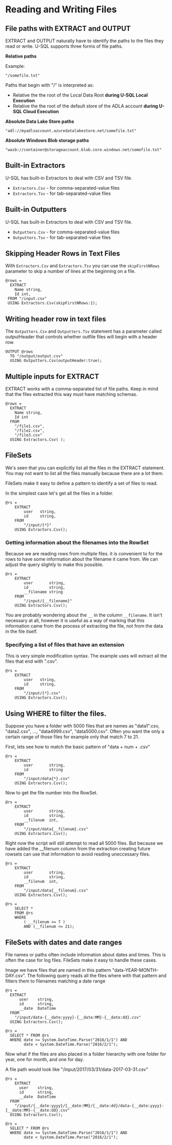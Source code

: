 # Reading and Writing Files

## File paths with EXTRACT and OUTPUT

EXTRACT and OUTPUT naturally have to identify the paths to the files they read or write. U-SQL supports three forms of file paths.

**Relative paths**

Example:

`"/somefile.txt"`

Paths that begin with "/" is interpreted as:

* Relative the the root of the Local Data Root **during U-SQL Local Execution**
* Relative the the root of the default store of the ADLA account **during U-SQL Cloud Execution** 

**Absolute Data Lake Store paths**

`"adl://myadlsaccount.azuredatalakestore.net/somefile.txt"`

**Absolute Windows Blob storage paths**

`"wasb://container@storageaccount.blob.core.windows.net/somefile.txt"`

## Built-in Extractors

U-SQL has built-in Extractors to deal with CSV and TSV file.

* `Extractors.Csv` - for comma-separated-value files
* `Extractors.Tsv` - for tab-separated-value files

## Built-in Outputters

U-SQL has built-in Extractors to deal with CSV and TSV file.

* `Outputters.Csv` - for comma-separated-value files
* `Outputters.Tsv` - for tab-separated-value files

## Skipping Header Rows in Text Files

With `Extractors.Csv` and `Extractors.Tsv` you can use the `skipFirstNRows` parameter to skip a number of lines at the beginning on a file.

```
@rows =
  EXTRACT
    Name string,
    Id int,
 FROM "/input.csv"
 USING Extractors.Csv(skipFirstNRows:1);
```

## Writing header row in text files

The `Outputters.Csv` and `Outputters.Tsv` statement has a parameter called outputHeader that controls whether outfile files will begin with a header row.

```
OUTPUT @rows
  TO "/output/output.csv"
  USING Outputters.Csv(outputHeader:true);
```

## Multiple inputs for EXTRACT

EXTRACT works with a comma-separated list of file paths. Keep in mind that the files extracted this way must have matching schemas.

```
@rows =
  EXTRACT 
    Name string, 
    Id int
  FROM
    "/file1.csv",
    "/file2.csv",
    "/file3.csv"
  USING Extractors.Csv( );
```

## FileSets

We's seen that you can explicitly list all the files in the EXTRACT statement. You may not want to list all the files manually because there are a lot them.

FileSets make it easy to define a pattern to identify a set of files to read.

In the simplest case let's get all the files in a folder.

```
@rs =
    EXTRACT 
        user   string,
        id     string,
    FROM 
        "/input/{*}"
    USING Extractors.Csv();
```

### Getting information about the filenames into the RowSet

Because we are reading rows from multiple files. it is convenient to for the rows to have some information about the filename it came from. We can adjust the query slightly to make this possible.

```
@rs =
    EXTRACT 
        user       string,
        id         string,
        __filename string
    FROM 
        "/input/{__filename}"
    USING Extractors.Csv();
```

You are probably wondering about the `__` in the column `__filename`. It isn't necessary at all, however it is useful as a way of marking that this information came from the process of extracting the file, not from the data in the file itself.

### Specifying a list of files that have an extension

This is very simple modification syntax. The example uses will extract all the files that end with ".csv".

```
@rs =
    EXTRACT 
        user   string,
        id     string,
    FROM 
        "/input/{*}.csv"
    USING Extractors.Csv();
```

## Using WHERE to filter the files.

Suppose you have a folder with 5000 files that are names as "data1".csv, "data2.csv", ..., "data4999.csv", "data5000.csv". Often you want the only a certain range of those files for example only that match  7 to 21.

First, lets see how to match the basic pattern of "data + num + .csv"

```
@rs =
    EXTRACT 
        user       string,
        id         string
    FROM 
        "/input/data{*}.csv"
    USING Extractors.Csv();
```

Now to get the file number into the RowSet.

```
@rs =
    EXTRACT 
        user       string,
        id         string,
        __filenum  int,
    FROM 
        "/input/data{__filenum}.csv"
    USING Extractors.Csv();
```

Right now the script will still attempt to read all 5000 files. But because we have added the \_\_filenum column from the extraction creating future rowsets can use that information to avoid reading uneccessary files.

```
@rs =
    EXTRACT 
        user       string,
        id         string,
        __filenum  int,
    FROM 
        "/input/data{__filenum}.csv"
    USING Extractors.Csv();

@rs =
    SELECT *
    FROM @rs
    WHERE 
        ( __filenum >= 7 ) 
        AND (__filenum <= 21);
```

## FileSets with dates and date ranges

File names or paths often include information about dates and times. This is often the case for log files. FileSets make it easy to handle these cases.

Image we have files that are named in this pattern "data-YEAR-MONTH-DAY.csv". The following query reads all the files where with that pattern and filters them to filenames matching a date range

```
@rs = 
  EXTRACT 
      user    string,
      id      string,
      __date  DateTime
  FROM 
    "/input/data-{__date:yyyy}-{__date:MM}-{__date:dd}.csv"
  USING Extractors.Csv();

@rs = 
  SELECT * FROM @rs
  WHERE date >= System.DateTime.Parse("2016/1/1") AND
        date < System.DateTime.Parse("2016/2/1");

```

Now what if the files are also placed in a folder hierarchy with one folder for year, one for month, and one for day.

A file path would look like "/input/2017/03/31/data-2017-03-31.csv" 

```
@rs =
    EXTRACT 
      user    string,
      id      string,
      __date  DateTime
  FROM 
    "/input/{__date:yyyy}/{__date:MM}/{__date:dd}/data-{__date:yyyy}-{__date:MM}-{__date:dd}.csv"
  USING Extractors.Csv();

@rs = 
  SELECT * FROM @rs
  WHERE date >= System.DateTime.Parse("2016/1/1") AND
        date < System.DateTime.Parse("2016/2/1");

```





